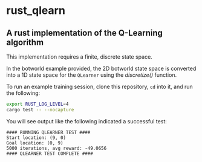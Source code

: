 # rust_qlearn #

## A rust implementation of the Q-Learning algorithm ##

This implementation requires a finite, discrete state space. 

In the botworld example provided, the 2D botworld state space is converted into a 1D state space for the `QLearner` using the *discretize()* function. 

To run an example training session, clone this repository, `cd` into it, and run the following:

```bash
export RUST_LOG_LEVEL=4
cargo test -- --nocapture
```

You will see output like the following indicated a successful test:

```
#### RUNNING QLEARNER TEST ####
Start location: (9, 0)
Goal location: (0, 9)
5000 iterations, avg reward: -49.0656
#### QLEARNER TEST COMPLETE ####
```